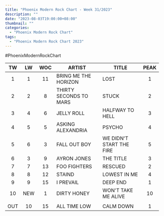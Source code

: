 ```yaml
---
title: "Phoenix Modern Rock Chart - Week 31/2023"
description: ""
date: "2023-08-03T19:00:00+08:00"
thumbnail: ""
categories:
  - "Phoenix Modern Rock Chart"
tags:
  - "Phoenix Modern Rock Chart 2023"
---
```

#PhoenixModernRockChart
<!--more-->
|TW|LW|WOC|ARTIST|TITLE|PEAK|
|:---:|:---:|:---:|---|---|:---:|
|1|1|11|BRING ME THE HORIZON|LOST|1|
|2|2|8|THIRTY SECONDS TO MARS|STUCK|2|
|3|4|6|JELLY ROLL|HALFWAY TO HELL|3|
|4|5|5|ASKING ALEXANDRIA|PSYCHO|4|
|5|6|3|FALL OUT BOY|WE DIDN'T START THE FIRE|5|
|6|3|9|AYRON JONES|THE TITLE|3|
|7|7|13|FOO FIGHTERS|RESCUED|2|
|8|8|12|STAIND|LOWEST IN ME|4|
|9|9|15|I PREVAIL|DEEP END|1|
|10|NEW|1|DIRTY HONEY|WON'T TAKE ME ALIVE|10|
| | | | | | |
|OUT|10|15|ALL TIME LOW|CALM DOWN|1|

